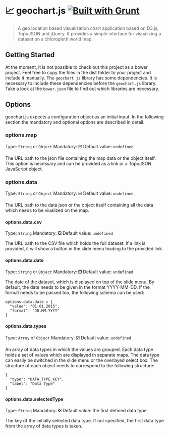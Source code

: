 # :chart_with_upwards_trend: geochart.js [![Built with Grunt](https://cdn.gruntjs.com/builtwith.png)](http://gruntjs.com/)

> A geo location based visualization chart application based on D3.js, TopoJSON and jQuery. It provides a simple interface for visualizing a dataset on a chloropleth world map.

## Getting Started
At the moment, it is not possible to check out this project as a bower project. Feel free to copy the files in the dist folder to your project and include it manually. The `geochart.js` library has some dependencies. It is necessary to include these dependencies before the `geochart.js` library. Take a look at the `bower.json` file to find out which libraries are necessary.

## Options
geochart.js expects a configuration object as an initial input. In the following section the mandatory and optional options are described in detail.

### options.map
Type: `String` or `Object`
Mandatory: :ballot_box_with_check:
Default value: `undefined`

The URL path to the json file containing the map data or the object itself. This option is necessary and can be provided as a link or a TopoJSON JavaScript object.

### options.data
Type: `String` or `Object`
Mandatory: :ballot_box_with_check:
Default value: `undefined`

The URL path to the data json or the object itself containing all the data which needs to be viualized on the map.

#### options.data.csv
Type: `String`
Mandatory: :negative_squared_cross_mark:
Default value: `undefined`

The URL path to the CSV file which holds the full dataset. If a link is provided, it will show a button in the slide menu leading to the provided link.

#### options.data.date
Type: `String` or `Object`
Mandatory: :negative_squared_cross_mark:
Default value: `undefined`

The date of the dataset, which is displayed on top of the slide menu. By default, the date needs to be given in the format YYYY-MM-DD. If the format needs to be passed too, the following schema can be used:
```
options.data.date = {
  "value": "01.01.2015",
  "format": "DD.MM.YYYY"
}
```
#### options.data.types
Type: `Array` of `Object`
Mandatory: :ballot_box_with_check:
Default value: `undefined`

An array of data types in which the values are grouped. Each data type holds a set of values which are displayed in separate maps. The data type can easily be switched in the slide menu or the overlayed select box. The structure of each object needs to correspond to the following structure:
```
{
  "type": "DATA_TYPE_KEY",
  "label": "Data Type"
}
```

#### options.data.selectedType
Type: `String`
Mandatory: :negative_squared_cross_mark:
Default value: the first defined data type

The key of the initially selected data type. If not specified, the first data type from the array of data types is taken.
